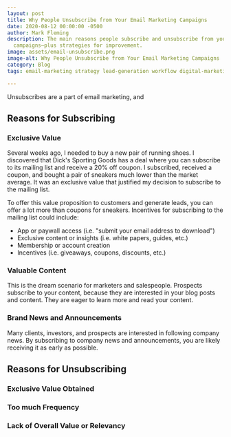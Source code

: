 ```yaml
---
layout: post
title: Why People Unsubscribe from Your Email Marketing Campaigns
date: 2020-08-12 00:00:00 -0500
author: Mark Fleming
description: The main reasons people subscribe and unsubscribe from your email marketing
  campaigns—plus strategies for improvement.
image: assets/email-unsubscribe.png
image-alt: Why People Unsubscribe from Your Email Marketing Campaigns
category: Blog
tags: email-marketing strategy lead-generation workflow digital-marketing

---
```

Unsubscribes are a part of email marketing, and

## Reasons for Subscribing

### Exclusive Value

Several weeks ago, I needed to buy a new pair of running shoes. I discovered that Dick's Sporting Goods has a deal where you can subscribe to its mailing list and receive a 20% off coupon. I subscribed, received a coupon, and bought a pair of sneakers much lower than the market average. It was an exclusive value that justified my decision to subscribe to the mailing list.

To offer this value proposition to customers and generate leads, you can offer a lot more than coupons for sneakers. Incentives for subscribing to the mailing list could include:

* App or paywall access (i.e. "submit your email address to download")
* Exclusive content or insights (i.e. white papers, guides, etc.)
* Membership or account creation
* Incentives (i.e. giveaways, coupons, discounts, etc.)

### Valuable Content

This is the dream scenario for marketers and salespeople. Prospects subscribe to your content, because they are interested in your blog posts and content. They are eager to learn more and read your content.

### Brand News and Announcements

Many clients, investors, and prospects are interested in following company news. By subscribing to company news and announcements, you are likely receiving it as early as possible.

## Reasons for Unsubscribing

### Exclusive Value Obtained

### Too much Frequency

### Lack of Overall Value or Relevancy